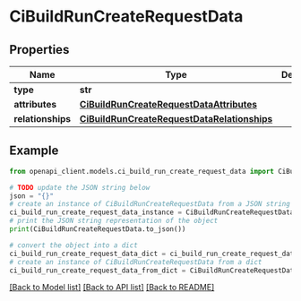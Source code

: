 # CiBuildRunCreateRequestData


## Properties

Name | Type | Description | Notes
------------ | ------------- | ------------- | -------------
**type** | **str** |  | 
**attributes** | [**CiBuildRunCreateRequestDataAttributes**](CiBuildRunCreateRequestDataAttributes.md) |  | [optional] 
**relationships** | [**CiBuildRunCreateRequestDataRelationships**](CiBuildRunCreateRequestDataRelationships.md) |  | [optional] 

## Example

```python
from openapi_client.models.ci_build_run_create_request_data import CiBuildRunCreateRequestData

# TODO update the JSON string below
json = "{}"
# create an instance of CiBuildRunCreateRequestData from a JSON string
ci_build_run_create_request_data_instance = CiBuildRunCreateRequestData.from_json(json)
# print the JSON string representation of the object
print(CiBuildRunCreateRequestData.to_json())

# convert the object into a dict
ci_build_run_create_request_data_dict = ci_build_run_create_request_data_instance.to_dict()
# create an instance of CiBuildRunCreateRequestData from a dict
ci_build_run_create_request_data_from_dict = CiBuildRunCreateRequestData.from_dict(ci_build_run_create_request_data_dict)
```
[[Back to Model list]](../README.md#documentation-for-models) [[Back to API list]](../README.md#documentation-for-api-endpoints) [[Back to README]](../README.md)


